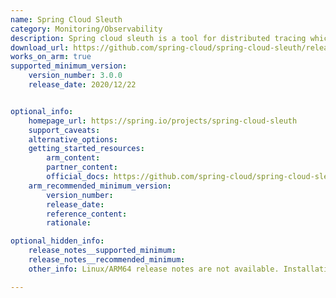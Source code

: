 ```yaml
---
name: Spring Cloud Sleuth
category: Monitoring/Observability
description: Spring cloud sleuth is a tool for distributed tracing which is a key aspect of monitoring and observability in cloud-native applications.
download_url: https://github.com/spring-cloud/spring-cloud-sleuth/releases
works_on_arm: true
supported_minimum_version:
    version_number: 3.0.0
    release_date: 2020/12/22


optional_info:
    homepage_url: https://spring.io/projects/spring-cloud-sleuth
    support_caveats:
    alternative_options:
    getting_started_resources:
        arm_content:
        partner_content:
        official_docs: https://github.com/spring-cloud/spring-cloud-sleuth?tab=readme-ov-file#building
    arm_recommended_minimum_version:
        version_number:
        release_date:
        reference_content:
        rationale:

optional_hidden_info:
    release_notes__supported_minimum:
    release_notes__recommended_minimum:
    other_info: Linux/ARM64 release notes are not available. Installation and Testing were done using released tar files.

---
```

